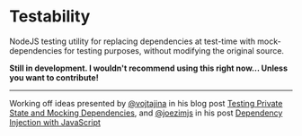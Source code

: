 Testability
===========

NodeJS testing utility for replacing dependencies at test-time with mock-dependencies for testing purposes, without modifying the original source.

**Still in development. I wouldn't recommend using this right now... Unless you want to contribute!**

----------

Working off ideas presented by [@vojtajina](https://twitter.com/vojtajina) in his blog post [Testing Private State and Mocking Dependencies](http://howtonode.org/testing-private-state-and-mocking-deps), and [@joezimjs](http://www.twitter.com/joezimjs) in his post [Dependency Injection with JavaScript](http://www.joezimjs.com/javascript/dependency-injection-with-javascript/)